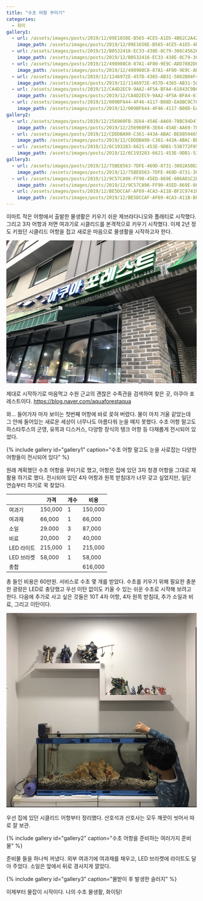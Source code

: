 ```yaml
---
title: "수초 어항 꾸미기"
categories:
  - 취미
gallery1:
  - url: /assets/images/posts/2019/12/09E1658E-B565-4CE5-A1D5-4B62C2A42DD8_1_105_c.jpeg
    image_path: /assets/images/posts/2019/12/09E1658E-B565-4CE5-A1D5-4B62C2A42DD8_1_105_c.jpeg
  - url: /assets/images/posts/2019/12/B0532416-EC33-438E-8C79-306C45626B67_1_105_c.jpeg
    image_path: /assets/images/posts/2019/12/B0532416-EC33-438E-8C79-306C45626B67_1_105_c.jpeg
  - url: /assets/images/posts/2019/12/498908C8-87A1-4F80-9E9C-ADD7802D6204_1_105_c.jpeg
    image_path: /assets/images/posts/2019/12/498908C8-87A1-4F80-9E9C-ADD7802D6204_1_105_c.jpeg
  - url: /assets/images/posts/2019/12/1146972E-457D-4365-AB31-5802B04F4B33_1_105_c.jpeg
    image_path: /assets/images/posts/2019/12/1146972E-457D-4365-AB31-5802B04F4B33_1_105_c.jpeg
  - url: /assets/images/posts/2019/12/CA4D2EC9-9AA2-4F5A-BFA4-61843C9BC3FE_1_105_c.jpeg
    image_path: /assets/images/posts/2019/12/CA4D2EC9-9AA2-4F5A-BFA4-61843C9BC3FE_1_105_c.jpeg
  - url: /assets/images/posts/2019/12/009BF644-4F46-4117-B08D-EA8BC9C7802C_1_105_c.jpeg
    image_path: /assets/images/posts/2019/12/009BF644-4F46-4117-B08D-EA8BC9C7802C_1_105_c.jpeg
gallery2:
  - url: /assets/images/posts/2019/12/256960FB-3E64-45AE-AA69-78BC94D47989_1_105_c.jpeg
    image_path: /assets/images/posts/2019/12/256960FB-3E64-45AE-AA69-78BC94D47989_1_105_c.jpeg
  - url: /assets/images/posts/2019/12/CDDDBA90-C361-443A-ABAC-BE805946586D_1_105_c.jpeg
    image_path: /assets/images/posts/2019/12/CDDDBA90-C361-443A-ABAC-BE805946586D_1_105_c.jpeg
  - url: /assets/images/posts/2019/12/6C193283-6621-453E-9DB1-53B772F054E0_1_105_c.jpeg
    image_path: /assets/images/posts/2019/12/6C193283-6621-453E-9DB1-53B772F054E0_1_105_c.jpeg
gallery3:
  - url: /assets/images/posts/2019/12/75BE8563-7DFE-469D-8731-3082A50D2A92_1_105_c.jpeg
    image_path: /assets/images/posts/2019/12/75BE8563-7DFE-469D-8731-3082A50D2A92_1_105_c.jpeg
  - url: /assets/images/posts/2019/12/9C57CA96-FF90-45ED-869E-086A01C2E382_1_105_c.jpeg
    image_path: /assets/images/posts/2019/12/9C57CA96-FF90-45ED-869E-086A01C2E382_1_105_c.jpeg
  - url: /assets/images/posts/2019/12/BE5DCCAF-AF69-4CA3-A11B-BF2C9741B3CA_1_105_c.jpeg
    image_path: /assets/images/posts/2019/12/BE5DCCAF-AF69-4CA3-A11B-BF2C9741B3CA_1_105_c.jpeg
---
```


이마트 작은 어항에서 출발한 물생활은 키우기 쉬운 제브라다니오와 플래티로 시작했다. 그리고 3자 어항과 저면 여과기로 시클리드를 본격적으로 키우기 시작했다. 이제 2년 정도 키웠던 시클리드 어항을 접고 새로운 마음으로 물생활을 시작하고자 한다.

![](/assets/images/posts/2019/12/BA6986D2-AB00-481E-BF83-5D924590993B_1_105_c.jpeg)

제대로 시작하기로 마음먹고 수원 근교의 괜찮은 수족관을 검색하여 찾은 곳, 아쿠아 포레스트이다.
<https://blog.naver.com/aquaforestaqua>

와... 들어가자 마자 보이는 첫번째 어항에 바로 꽂혀 버렸다. 물이 마치 거울 같았는데 그 안에 들어있는 새로운 세상이 너무나도 아름다워 눈을 떼지 못했다. 수초 어항 말고도 하스타투스의 군영, 유목과 디스커스, 다양항 장식의 탱크 어항 등 다채롭게 전시되어 있었다.

{% include gallery id="gallery1" caption="수초 어항 말고도 눈을 사로잡는 다양한 어항들이 전시되어 있다" %}

원래 계획했던 수초 어항을 꾸미기로 했고, 어항은 집에 있던 3자 청경 어항을 그대로 재활용 하기로 했다. 전시되어 있던 4자 어항과 원목 받침대가 너무 갖고 싶었지만, 일단 연습부터 하기로 꾹 찾았다.

| |가격|개수|비용|
|---|---|---|---|
|여과기|150,000|1|150,000|
|여과재|66,000|1|66,000|
|소일|29.000|3|87,000|
|비료|20,000|2|40,000|
|LED 라이트|215,000|1|215,000|
|LED 브라켓|58,000|1|58,000|
|총합| | |616,000|

총 들인 비용은 60만원. 서비스로 수초 몇 개를 받았다. 수초를 키우기 위해 필요한 충분한 광량은 LED로 충당했고 우선 이탄 없이도 키울 수 있는 쉬운 수초로 시작해 보려고 한다. 다음에 추가로 사고 싶은 것들은 10T 4자 어항, 4자 원목 받침대, 추가 소일과 비료, 그리고 이탄이다.

![](/assets/images/posts/2019/12/CE16D951-47E9-4114-9C0D-DE4726600C49_1_105_c.jpeg)

우선 집에 있던 시클리드 어항부터 정리했다. 산호석과 산호사는 모두 깨끗이 씻어서 따로 잘 보관.

{% include gallery id="gallery2" caption="수초 어항을 준비하는 여러가지 준비물" %}

준비물 들을 하나씩 꺼냈다. 외부 여과기에 여과재를 채우고, LED 브라켓에 라이트도 달아 주었다. 소일은 앞에서 뒤로 경사지게 깔았다.

{% include gallery id="gallery3" caption="물받이 후 발생한 슬러지" %}

이제부터 물잡이 시작이다. 나의 수초 물생활, 화이팅!
